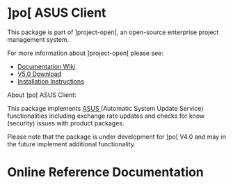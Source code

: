 # ]po[ ASUS Client
This package is part of ]project-open[, an open-source enterprise project management system.

For more information about ]project-open[ please see:
* [Documentation Wiki](https://www.project-open.com/en/)
* [V5.0 Download](https://sourceforge.net/projects/project-open/files/project-open/V5.0/)
* [Installation Instructions](https://www.project-open.com/en/list-installers)

About ]po[ ASUS Client:

<p>This package implements <a href="https://www.project-open.com/en/services/project-open-asus.html">ASUS<span class="external"> </span></a> (Automatic System Update Service) functionalities including exchange rate updates and checks for know (security) issues with product packages. <p>Please note that the package is under development for ]po[ V4.0 and may in the future implement additional functionality. 

# Online Reference Documentation

